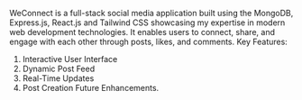WeConnect is a full-stack social media application built using the MongoDB, Express.js, React.js and Tailwind CSS showcasing my expertise in modern web development technologies. It enables users to connect, share, and engage with each other through posts, likes, and comments. 
Key Features: 
1) Interactive User Interface 
2) Dynamic Post Feed 
3) Real-Time Updates 
4) Post Creation Future Enhancements.
